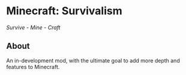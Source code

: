 # Minecraft: Survivalism #

_Survive - Mine - Craft_

## About ##

An in-development mod, with the ultimate goal to add more depth and features to Minecraft.

